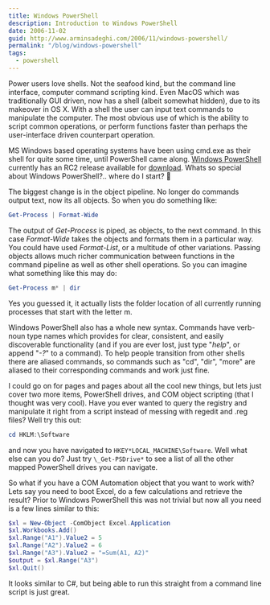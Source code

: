 ```yaml
---
title: Windows PowerShell
description: Introduction to Windows PowerShell
date: 2006-11-02
guid: http://www.arminsadeghi.com/2006/11/windows-powershell/
permalink: "/blog/windows-powershell"
tags:
  - powershell
---
```


Power users love shells. Not the seafood kind, but the command line interface, computer command scripting kind. Even MacOS which was traditionally GUI driven, now has a shell (albeit somewhat hidden), due to its makeover in OS X. With a shell the user can input text commands to manipulate the computer. The most obvious use of which is the ability to script common operations, or perform functions faster than perhaps the user-interface driven counterpart operation.

MS Windows based operating systems have been using cmd.exe as their shell for quite some time, until PowerShell came along. [Windows PowerShell](http://www.microsoft.com/windowsserver2003/technologies/management/powershell/default.mspx) currently has an RC2 release available for [download](http://www.microsoft.com/technet/scriptcenter/topics/msh/download.mspx). Whats so special about Windows PowerShell?.. where do I start? 🙂

The biggest change is in the object pipeline. No longer do commands output text, now its all objects. So when you do something like:

```powershell
Get-Process | Format-Wide
```

The output of _Get-Process_ is piped, as objects, to the next command. In this case _Format-Wide_ takes the objects and formats them in a particular way. You could have used _Format-List_, or a multitude of other variations. Passing objects allows much richer communication between functions in the command pipeline as well as other shell operations. So you can imagine what something like this may do:

```powershell
Get-Process m* | dir
```

Yes you guessed it, it actually lists the folder location of all currently running processes that start with the letter m.

Windows PowerShell also has a whole new syntax. Commands have verb-noun type names which provides for clear, consistent, and easily discoverable functionality (and if you are ever lost, just type "_help_", or append "_-?_" to a command). To help people transition from other shells there are aliased commands, so commands such as "cd", "dir", "more" are aliased to their corresponding commands and work just fine.

I could go on for pages and pages about all the cool new things, but lets just cover two more items, PowerShell drives, and COM object scripting (that I thought was very cool). Have you ever wanted to query the registry and manipulate it right from a script instead of messing with regedit and .reg files? Well try this out:

```powershell
cd HKLM:\Software
```

and now you have navigated to `HKEY*LOCAL_MACHINE\Software`. Well what else can you do? Just try `\_Get-PSDrive*` to see a list of all the other mapped PowerShell drives you can navigate.

So what if you have a COM Automation object that you want to work with? Lets say you need to boot Excel, do a few calculations and retrieve the result? Prior to Windows PowerShell this was not trivial but now all you need is a few lines similar to this:

```powershell
$xl = New-Object -ComObject Excel.Application
$xl.Workbooks.Add()
$xl.Range("A1").Value2 = 5
$xl.Range("A2").Value2 = 6
$xl.Range("A3").Value2 = "=Sum(A1, A2)"
$output = $xl.Range("A3")
$xl.Quit()
```

It looks similar to C#, but being able to run this straight from a command line script is just great.
